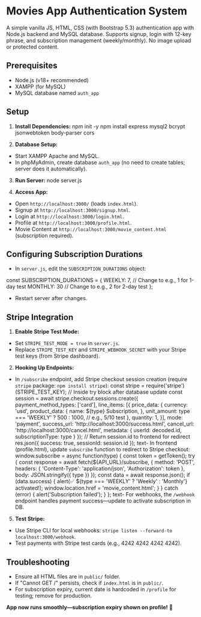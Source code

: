 # Movies App Authentication System

A simple vanilla JS, HTML, CSS (with Bootstrap 5.3) authentication app with Node.js backend and MySQL database. Supports signup, login with 12-key phrase, and subscription management (weekly/monthly). No image upload or protected content.

## Prerequisites
- Node.js (v18+ recommended)
- XAMPP (for MySQL)
- MySQL database named `auth_app`

## Setup
1. **Install Dependencies:**
npm init -y
npm install express mysql2 bcrypt jsonwebtoken body-parser cors


2. **Database Setup:**
- Start XAMPP Apache and MySQL.
- In phpMyAdmin, create database `auth_app` (no need to create tables; server does it automatically).

3. **Run Server:**
node server.js



4. **Access App:**
- Open `http://localhost:3000/` (loads `index.html`).
- Signup at `http://localhost:3000/signup.html`.
- Login at `http://localhost:3000/login.html`.
- Profile at `http://localhost:3000/profile.html`.
- Movie Content at `http://localhost:3000/movie_content.html` (subscription required).

## Configuring Subscription Durations
- In `server.js`, edit the `SUBSCRIPTION_DURATIONS` object:

const SUBSCRIPTION_DURATIONS = {
WEEKLY: 7,   // Change to e.g., 1 for 1-day test
MONTHLY: 30  // Change to e.g., 2 for 2-day test
};

- Restart server after changes.

## Stripe Integration
1. **Enable Stripe Test Mode:**
 - Set `STRIPE_TEST_MODE = true` in `server.js`.
 - Replace `STRIPE_TEST_KEY` and `STRIPE_WEBHOOK_SECRET` with your Stripe test keys (from Stripe dashboard).

2. **Hooking Up Endpoints:**
 - In `/subscribe` endpoint, add Stripe checkout session creation (require `stripe` package: `npm install stripe`):
const stripe = require('stripe')(STRIPE_TEST_KEY);
// Inside try block after database update
const session = await stripe.checkout.sessions.create({
payment_method_types: ['card'],
line_items: [{
price_data: {
currency: 'usd',
product_data: {
name: ${type} Subscription,
},
unit_amount: type === 'WEEKLY' ? 500 : 1000, // e.g., $5/$10 test
},
quantity: 1,
}],
mode: 'payment',
success_url: 'http://localhost:3000/success.html',
cancel_url: 'http://localhost:3000/cancel.html',
metadata: { userId: decoded.id, subscriptionType: type }
});
// Return session.id to frontend for redirect
res.json({ success: true, sessionId: session.id });
text- In frontend (profile.html), update `subscribe` function to redirect to Stripe checkout:
window.subscribe = async function(type) {
const token = getToken();
try {
const response = await fetch(${API_URL}/subscribe, {
method: 'POST',
headers: {
'Content-Type': 'application/json',
'Authorization': token
},
body: JSON.stringify({ type })
});
const data = await response.json();
if (data.success) {
alert(✅ ${type === 'WEEKLY' ? 'Weekly' : 'Monthly'} activated!);
window.location.href = 'movie_content.html';
}
} catch (error) {
alert('Subscription failed');
}
};
text- For webhooks, the `/webhook` endpoint handles payment success—update to activate subscription in DB.

5. **Test Stripe:**
- Use Stripe CLI for local webhooks: `stripe listen --forward-to localhost:3000/webhook`.
- Test payments with Stripe test cards (e.g., 4242 4242 4242 4242).

## **Troubleshooting**
- Ensure all HTML files are in `public/` folder.
- If "Cannot GET /" persists, check if `index.html` is in `public/`.
- For subscription expiry, current date is hardcoded in `/profile` for testing; remove for production.

**App now runs smoothly—subscription expiry shown on profile!** 🎉